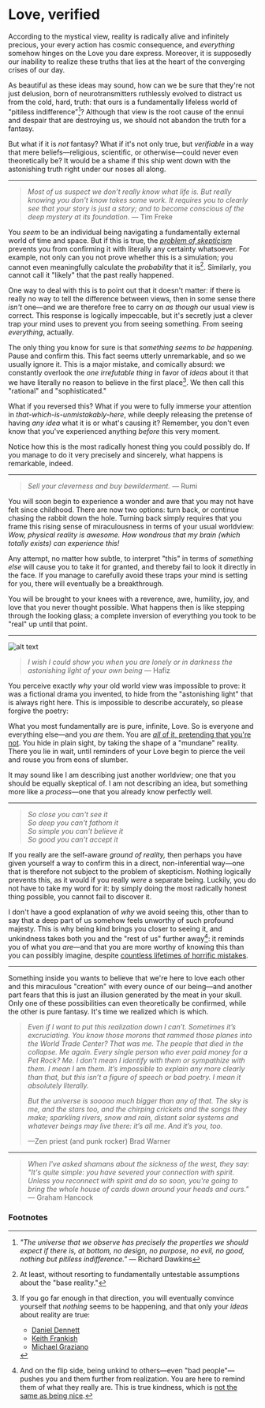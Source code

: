 # Love, verified

According to the mystical view, reality is radically alive and infinitely precious, your every action has cosmic consequence, and _everything_ somehow hinges on the Love you dare express. Moreover, it is supposedly our inability to realize these truths that lies at the heart of the converging crises of our day.

As beautiful as these ideas may sound, how can we be sure that they're not just delusion, born of neurotransmitters ruthlessly evolved to distract us from the cold, hard, truth: that ours is a fundamentally lifeless world of "pitiless indifference"[^Dawkins]? Although that view is the root cause of the ennui and despair that are destroying us, we should not abandon the truth for a fantasy.

But what if it is _not_ fantasy? What if it's not only true, but _verifiable_ in a way that mere beliefs—religious, scientific, or otherwise—could never even theoretically be? It would be a shame if this ship went down with the astonishing truth right under our noses all along.
 
---

> _Most of us suspect we don’t really know what life is. But really knowing you don't know takes some work. It requires you to clearly see that your story is just a story; and to become conscious of the deep mystery at its foundation._ — Tim Freke

You _seem_ to be an individual being navigating a fundamentally external world of time and space. But if this is true, the [_problem of skepticism_](radical-skepticism.md) prevents you from confirming it with literally any certainty whatsoever. For example, not only can you not prove whether this is a simulation; you cannot even meaningfully calculate the _probability_ that it is[^simulation]. Similarly, you cannot call it "likely" that the past really happened.

One way to deal with this is to point out that it doesn't matter: if there is really no way to tell the difference between views, then in some sense there _isn't_ one—and we are therefore free to carry on _as though_ our usual view is correct. This response is logically impeccable, but it's secretly just a clever trap your mind uses to prevent you from seeing something. From seeing _everything_, actually.

The only thing you know for sure is that _something seems to be happening._ Pause and confirm this. This fact seems utterly unremarkable, and so we usually ignore it. This is a major mistake, and comically absurd: we constantly overlook the _one irrefutable thing_ in favor of _ideas_ about it that we have literally no reason to believe in the first place[^no-consciousness]. We then call this "rational" and "sophisticated."

What if you reversed this? What if you were to fully immerse your attention in _that-which-is-unmistakably-here_, while deeply releasing the pretense of having _any idea_ what it is or what's causing it? Remember, you don't even know that you've experienced anything _before_ this very moment.

Notice how this is the most radically honest thing you could possibly do. If you manage to do it very precisely and sincerely, what happens is remarkable, indeed.

---

> _Sell your cleverness and buy bewilderment._ — Rumi

You will soon begin to experience a wonder and awe that you may not have felt since childhood. There are now two options: turn back, or continue chasing the rabbit down the hole. Turning back simply requires that you frame this rising sense of miraculousness in terms of your usual worldview: _Wow, physical reality is awesome. How wondrous that my brain (which totally exists) can experience this!_

Any attempt, no matter how subtle, to interpret "this" in terms of _something else_ will cause you to take it for granted, and thereby fail to look it directly in the face. If you manage to carefully avoid these traps your mind is setting for you, there will eventually be a breakthrough. 

You will be brought to your knees with a reverence, awe, humility, joy, and love that you never thought possible. What happens then is like stepping through the looking glass; a complete inversion of everything you took to be "real" up until that point. 

---

![alt text](/images/sunlake-cropped.gif)

> _I wish I could show you when you are lonely or in darkness the astonishing light of your own being_ — Hafiz 
 
You perceive exactly _why_ your old world view was impossible to prove: it was a fictional drama you invented, to hide from the "astonishing light" that is always right here. This is impossible to describe accurately, so please forgive the poetry:

What you most fundamentally are is pure, infinite, Love. So is everyone and everything else—and you _are_ them. You are [_all_ of it, pretending that you're not]((https://www.youtube.com/watch?v=ckiNNgfMKcQ)). You hide in plain sight, by taking the shape of a "mundane" reality. There you lie in wait, until reminders of your Love begin to pierce the veil and rouse you from eons of slumber.

It may sound like I am describing just another worldview; one that you should be equally skeptical of. I am not describing an idea, but something more like a _process_—one that you already know perfectly well.

---

> *So close you can't see it <br/>
> So deep you can't fathom it <br/>
> So simple you can't believe it <br/>
> So good you can't accept it* <br/>

If you really are the self-aware _ground of reality,_ then perhaps you have given yourself a way to confirm this in a direct, non-inferential way—one that is therefore not subject to the problem of skepticism. Nothing logically prevents this, as it would if you really _were_ a separate being.  Luckily, you do not have to take my word for it: by simply doing the most radically honest thing possible, you cannot fail to discover it.

I don't have a good explanation of _why_ we avoid seeing this, other than to say that a deep part of us somehow feels unworthy of such profound majesty. This is why being kind brings you closer to seeing it, and unkindness takes both you and the "rest of us" further away[^bad-people]: it reminds you of what you _are_—and that you are more worthy of knowing this than you can possibly imagine, despite [countless lifetimes of horrific mistakes]((https://www.youtube.com/watch?v=h6fcK_fRYaI)).

---

Something inside you wants to believe that we're here to love each other and this miraculous "creation" with every ounce of our being—and another part fears that this is just an illusion generated by the meat in your skull. Only one of these possibilities can even theoretically be confirmed, while the other is pure fantasy. It's time we realized which is which.

> _Even if I want to put this realization down I can’t. Sometimes it’s excruciating. You know those morons that rammed those planes into the World Trade Center? That was me. The people that died in the collapse. Me again. Every single person who ever paid money for a Pet Rock? Me. I don’t mean I identify with them or sympathize with them. I mean I_ am _them. It’s impossible to explain any more clearly than that, but this isn’t a figure of speech or bad poetry. I mean it absolutely literally._
>
> _But the universe is sooooo much bigger than any of that. The sky is me, and the stars too, and the chirping crickets and the songs they make; sparkling rivers, snow and rain, distant solar systems and whatever beings may live there: it’s all me. And it’s you, too._
>
> —Zen priest (and punk rocker) Brad Warner

---

> _When I've asked shamans about the sickness of the west, they say: "It's quite simple: you have severed your connection with spirit. Unless you reconnect with spirit and do so soon, you're going to bring the whole house of cards down around your heads and ours."_ — Graham Hancock


### Footnotes

[^Dawkins]: _"The universe that we observe has precisely the properties we should expect if there is, at bottom, no design, no purpose, no evil, no good, nothing but pitiless indifference."_ — Richard Dawkins

[^simulation]: At least, without resorting to fundamentally untestable assumptions about the "base reality."

[^no-consciousness]: If you go far enough in that direction, you will eventually convince yourself that _nothing_ seems to be happening, and that only your _ideas_ about reality are true:

    * [Daniel Dennett](https://www.newyorker.com/magazine/2017/03/27/daniel-dennetts-science-of-the-soul)
    * [Keith Frankish](https://aeon.co/essays/what-if-your-consciousness-is-an-illusion-created-by-your-brain)
    * [Michael Graziano](https://www.theatlantic.com/science/archive/2016/01/consciousness-color-brain/423522/)

[^bad-people]: And on the flip side, being unkind to others—even "bad people"—pushes you and them further from realization. You are here to remind them of what they really are. This is true kindness, which is [not the same as being nice](https://www.snopes.com/fact-check/dalai-gun/).




